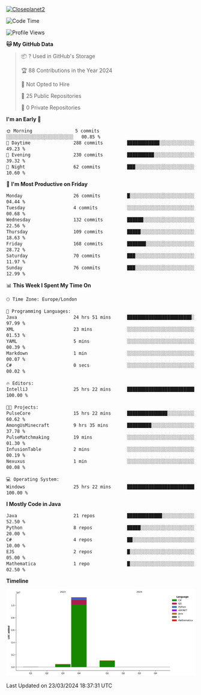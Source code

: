 [![Closeplanet2](https://github-readme-stats.vercel.app/api?username=Closeplanet2&show_icons=true&theme=tokyonight&count_private=true)]([https://github.com/Closeplanet2])

<!--START_SECTION:waka-->
![Code Time](http://img.shields.io/badge/Code%20Time-462%20hrs%206%20mins-blue)

![Profile Views](http://img.shields.io/badge/Profile%20Views-0-blue)

**🐱 My GitHub Data** 

> 📦 ? Used in GitHub's Storage 
 > 
> 🏆 88 Contributions in the Year 2024
 > 
> 🚫 Not Opted to Hire
 > 
> 📜 25 Public Repositories 
 > 
> 🔑 0 Private Repositories 
 > 
**I'm an Early 🐤** 

```text
🌞 Morning                5 commits           ░░░░░░░░░░░░░░░░░░░░░░░░░   00.85 % 
🌆 Daytime                288 commits         ████████████░░░░░░░░░░░░░   49.23 % 
🌃 Evening                230 commits         ██████████░░░░░░░░░░░░░░░   39.32 % 
🌙 Night                  62 commits          ███░░░░░░░░░░░░░░░░░░░░░░   10.60 % 
```
📅 **I'm Most Productive on Friday** 

```text
Monday                   26 commits          █░░░░░░░░░░░░░░░░░░░░░░░░   04.44 % 
Tuesday                  4 commits           ░░░░░░░░░░░░░░░░░░░░░░░░░   00.68 % 
Wednesday                132 commits         ██████░░░░░░░░░░░░░░░░░░░   22.56 % 
Thursday                 109 commits         █████░░░░░░░░░░░░░░░░░░░░   18.63 % 
Friday                   168 commits         ███████░░░░░░░░░░░░░░░░░░   28.72 % 
Saturday                 70 commits          ███░░░░░░░░░░░░░░░░░░░░░░   11.97 % 
Sunday                   76 commits          ███░░░░░░░░░░░░░░░░░░░░░░   12.99 % 
```


📊 **This Week I Spent My Time On** 

```text
🕑︎ Time Zone: Europe/London

💬 Programming Languages: 
Java                     24 hrs 51 mins      ████████████████████████░   97.99 % 
XML                      23 mins             ░░░░░░░░░░░░░░░░░░░░░░░░░   01.53 % 
YAML                     5 mins              ░░░░░░░░░░░░░░░░░░░░░░░░░   00.39 % 
Markdown                 1 min               ░░░░░░░░░░░░░░░░░░░░░░░░░   00.07 % 
C#                       0 secs              ░░░░░░░░░░░░░░░░░░░░░░░░░   00.02 % 

🔥 Editors: 
IntelliJ                 25 hrs 22 mins      █████████████████████████   100.00 % 

🐱‍💻 Projects: 
PulseCore                15 hrs 22 mins      ███████████████░░░░░░░░░░   60.62 % 
AmongUsMinecraft         9 hrs 35 mins       █████████░░░░░░░░░░░░░░░░   37.78 % 
PulseMatchmaking         19 mins             ░░░░░░░░░░░░░░░░░░░░░░░░░   01.30 % 
InfusionTable            2 mins              ░░░░░░░░░░░░░░░░░░░░░░░░░   00.19 % 
Nexuxus                  1 min               ░░░░░░░░░░░░░░░░░░░░░░░░░   00.08 % 

💻 Operating System: 
Windows                  25 hrs 22 mins      █████████████████████████   100.00 % 
```

**I Mostly Code in Java** 

```text
Java                     21 repos            █████████████░░░░░░░░░░░░   52.50 % 
Python                   8 repos             █████░░░░░░░░░░░░░░░░░░░░   20.00 % 
C#                       4 repos             ██░░░░░░░░░░░░░░░░░░░░░░░   10.00 % 
EJS                      2 repos             █░░░░░░░░░░░░░░░░░░░░░░░░   05.00 % 
Mathematica              1 repo              █░░░░░░░░░░░░░░░░░░░░░░░░   02.50 % 
```



**Timeline**

![Lines of Code chart](https://raw.githubusercontent.com/Closeplanet2/Closeplanet2/main/assets/bar_graph.png)


 Last Updated on 23/03/2024 18:37:31 UTC
<!--END_SECTION:waka-->

